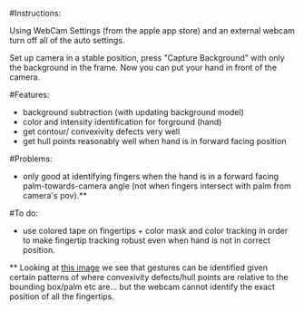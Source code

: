 #Instructions: 

Using WebCam Settings (from the apple app store) and an external webcam turn off all of the auto settings.

Set up camera in a stable position, press "Capture Background" with only the background in the frame. Now you can put your hand in front of the camera.

#Features:
- background subtraction (with updating background model)
- color and intensity identification for forground (hand)
- get contour/ convexivity defects very well
- get hull points reasonably well when hand is in forward facing position

#Problems:
- only good at identifying fingers when the hand is in a forward facing palm-towards-camera angle (not when fingers intersect with palm from camera's pov).**

#To do:
- use colored tape on fingertips + color mask and color tracking in order to make fingertip tracking robust even when hand is not in correct position.


** Looking at [this image](http://eaglesky.github.io/images/posts/hand-gesture/s3.jpg) we see that gestures can be identified given certain patterns of where convexivity defects/hull points are relative to the bounding box/palm etc are... but the webcam cannot identify the exact position of all the fingertips.
